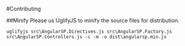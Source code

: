 #Contributing

##Minify
Please us UglifyJS to minify the source files for distribution.
```
uglifyjs src\AngularSP.Directives.js src\AngularSP.Factory.js src\AngularSP.Controllers.js -c -m -o dist\angularsp.min.js
```